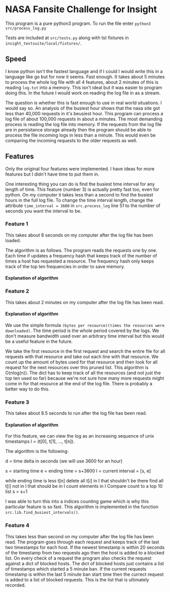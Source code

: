 # NASA Fansite Challenge for Insight

This program is a pure python3 program. To run the file enter `python3
src/process_log.py`

Tests are included at `src/tests.py` along with tst fixtures in
`insight_testsuite/local/fixtures/`.

## Speed

I know python isn't the fastest language and if I could I would write this in
a language like go but for now it seems. Fast enough. It takes about 5
minutes to process the whole log file with all 4 features, about 2 minutes of
this is reading `log.txt` into a memory. This isn't ideal but it was easier
to program doing this. In the future I would work on reading the log file in
as a stream.

The question is whether this is fast enough to use in real world situations. I
would say so. An analysis of the busiest hour shows that the nasa site got
less than 40,000 requests in it's beusiest hour. This program can process a
log file of about 100,000 requests in about a minutes. The most demanding
process is reading the log file into memory. If the requests from the log file
are in persistance storage already then the program should be able to process
the file incoming logs in less than a minute. This would even be comparing the
incoming requests to the older requests as well.

## Features

Only the original four features were implemented. I have ideas for more
features but I didn't have time to put them in. 

One interesting thing you can do is find the busiest time interval for any
length of time. This feature (number 3) is actually pretty fast too, even for
python. On my computer it takes less than a second to find the busiest hours
in the full log file. To change the time interval length, change the attribute
`time_interval = 3600` in `src.process_log` line 51 to the number of seconds
you want the interval to be.

### Feature 1

This takes about 8 seconds on my computer after the log file has been loaded.

The algorithm is as follows. The program reads the requests one by one. Each
time if updates a frequency hash that keeps track of the number of times a
host has requested a resource. The frequency hash only keeps track of the top
ten frequencies in order to save memory.

#### Explanation of algorithm

### Feature 2

This takes about 2 minutes on my computer after the log file has been read.

#### Explanation of algorithm

We use the simple formula `(bytes per resource)(times the resources were
downloaded)`. The time period is the whole period covered by the logs. We
don't measure bandwidth used over an arbitrary time interval but this would be
a useful feature in the future.

We take the first resource in the first request and search the entire file for
all requests with that resource and take out each line with that resource. We
count up the amount of bytes used for that resource and then look for all
request for the next resources over this pruned list. This algorithm is
O(nlog(n)). The dict has to keep track of all the resources (and not just the
top ten used so far) because we're not sure how many more requests might come
in for that resource at the end of the log file. There is probably a better
way to do this.

### Feature 3

This takes about 8.5 seconds to run after the log file has been read.

#### Explanation of algorithm

For this feature, we can view the log as an increasing sequence of unix timestamps 
l = (t[0], t[1], ..., t[n]).

The algorithm is the following:

d = time delta in seconds (we will use 3600 for an hour)

s = starting time
e = ending time = s+3600
I = current interval = [s, e]

while ending time is less t[n]
    delete all t[i] in I that shouldn't be there
    find all t[i] not in I that should be in I
    count elements in I
    Compare count to a top 10 list
    s = s+1

I was able to turn this into a indices counting game which is why this
particular feature is so fast. This algorithm is implemented in the
function `src.lib.find_busiest_intervals()`.

### Feature 4

This takes less than second on my computer after the log file has been read.
The program goes through each request and keeps track of the last two
timestamps for each host. If the newest timestamp is within 20 seconds of the
timestamp from two requests ago then the host is added to a blocked list.
On every check of a request the program also checks the request against a dict 
of blocked hosts. The dict of blocked hosts just contains a list of timestamps
which started a 5 minute ban. If the current requests timestamp is within the last 5 minute ban start time then the currect request is added to a list of blocked requests. This is the list that is ultimately recorded.
